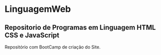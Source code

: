 # LinguagemWeb
## Repositorio de Programas em Linguagem HTML CSS e JavaScript
Repositório com BootCamp de criação do Site.
